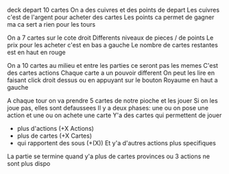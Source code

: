 deck depart 10 cartes
On a des cuivres et des points de depart
Les cuivres c'est de l'argent pour acheter des cartes
Les points ca permet de gagner ma ca sert a rien pour les tours

On a 7 cartes sur le cote droit 
Differents niveaux de pieces / de points
Le prix pour les acheter c'est en bas a gauche
Le nombre de cartes restantes est en haut en rouge

On a 10 cartes au milieu et entre les parties ce seront pas les memes
C'est des cartes actions
Chaque carte a un pouvoir different
On peut les lire en faisant click droit dessus ou en appuyant sur le bouton Royaume en haut a gauche

A chaque tour on va prendre 5 cartes de notre pioche et les jouer
Si on les joue pas, elles sont defaussees
Il y a deux phases: une ou on pose une action et une ou on achete une carte
Y'a des cartes qui permettent de jouer 
- plus d'actions (+X Actions)
- plus de cartes (+X Cartes)
- qui rapportent des sous (+(X))
Et y'a d'autres actions plus specifiques

La partie se termine quand y'a plus de cartes provinces ou 3 actions ne sont plus dispo
